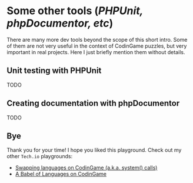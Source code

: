 # Some other tools (_PHPUnit, phpDocumentor, etc_)

There are many more dev tools beyond the scope of this short intro. Some of them are not very useful in the context of CodinGame puzzles, but very important in real projects. Here I just briefly mention them without details.

## Unit testing with PHPUnit

TODO

## Creating documentation with phpDocumentor

TODO

## Bye

Thank you for your time! I hope you liked this playground.
Check out my other `Tech.io` playgrounds:

* [Swapping languages on CodinGame (a.k.a. system() calls)](https://www.codingame.com/playgrounds/59982/swapping-languages-on-codingame-a-k-a--system-calls/intro)
* [A Babel of Languages on CodinGame](https://www.codingame.com/playgrounds/56997/a-babel-of-languages-on-codingame/intro)
